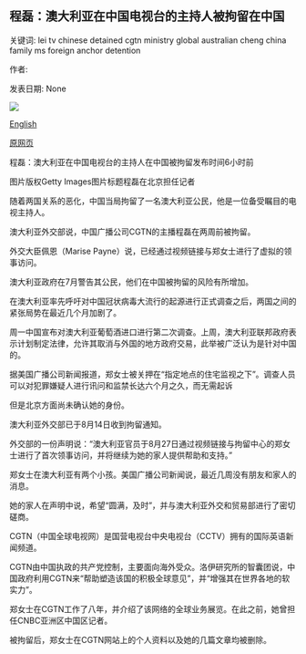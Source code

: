 ## 程磊：澳大利亚在中国电视台的主持人被拘留在中国

关键词: lei tv chinese detained cgtn ministry global australian cheng china family ms foreign anchor detention

作者: 

发表日期: None

![](https://ichef.bbci.co.uk/news/1024/branded_news/10BF6/production/_114189586_gettyimages-1180429192.jpg)

[English](Cheng%20Lei%3A%20Australian%20anchor%20on%20Chinese%20TV%20detained%20in%20China.md)

[原网页](https://www.bbc.com/news/world-australia-53952092)

程磊：澳大利亚在中国电视台的主持人在中国被拘留发布时间6小时前

图片版权Getty Images图片标题程磊在北京担任记者

随着两国关系的恶化，中国当局拘留了一名澳大利亚公民，他是一位备受瞩目的电视主持人。

澳大利亚外交部说，中国广播公司CGTN的主播程磊在两周前被拘留。

外交大臣佩恩（Marise Payne）说，已经通过视频链接与郑女士进行了虚拟的领事访问。

澳大利亚政府在7月警告其公民，他们在中国被拘留的风险有所增加。

在澳大利亚率先呼吁对中国冠状病毒大流行的起源进行正式调查之后，两国之间的紧张局势在最近几个月加剧了。

周一中国宣布对澳大利亚葡萄酒进口进行第二次调查。上周，澳大利亚联邦政府表示计划制定法律，允许其取消与外国的地方政府交易，此举被广泛认为是针对中国的。

据美国广播公司新闻报道，郑女士被关押在“指定地点的住宅监视之下”。调查人员可以对犯罪嫌疑人进行讯问和监禁长达六个月之久，而无需起诉

但是北京方面尚未确认她的身份。

澳大利亚外交部已于8月14日收到拘留通知。

外交部的一份声明说：“澳大利亚官员于8月27日通过视频链接与拘留中心的郑女士进行了首次领事访问，并将继续为她的家人提供帮助和支持。”

郑女士在澳大利亚有两个小孩。美国广播公司新闻说，最近几周没有朋友和家人的消息。

她的家人在声明中说，希望“圆满，及时”，并与澳大利亚外交和贸易部进行了密切磋商。

CGTN（中国全球电视网）是国营电视台中央电视台（CCTV）拥有的国际英语新闻频道。

CGTN由中国执政的共产党控制，主要面向海外受众。洛伊研究所的智囊团说，中国政府利用CGTN来“帮助塑造该国的积极全球意见”，并“增强其在世界各地的软实力”。

郑女士在CGTN工作了八年，并介绍了该网络的全球业务展览。在此之前，她曾担任CNBC亚洲区中国区记者。

被拘留后，郑女士在CGTN网站上的个人资料以及她的几篇文章均被删除。